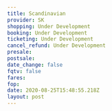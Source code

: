```yaml
---
title: Scandinavian
provider: SK
shopping: Under Development
booking: Under Development
ticketing: Under Development
cancel_refund: Under Development
presale:
postsale:
date_change: false
fqtv: false
fares:
fop:
date: 2020-08-25T15:48:55.218Z
layout: post
---
```

